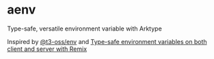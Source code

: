 # aenv

Type-safe, versatile environment variable with Arktype

Inspired by [@t3-oss/env](https://github.com/t3-oss/env) and [Type-safe environment variables on both client and server with Remix](https://dev.to/seasonedcc/type-safe-environment-variables-on-both-client-and-server-with-remix-54l5)
